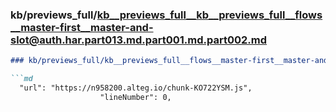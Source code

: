 ### kb/previews_full/kb__previews_full__kb__previews_full__flows__master-first__master-and-slot@auth.har.part013.md.part001.md.part002.md

```md
### kb/previews_full/kb__previews_full__flows__master-first__master-and-slot@auth.har.part013.md.part001.md (part 002)

```md
  "url": "https://n958200.alteg.io/chunk-KO722YSM.js",
                    "lineNumber": 0,
    
```

```

```
